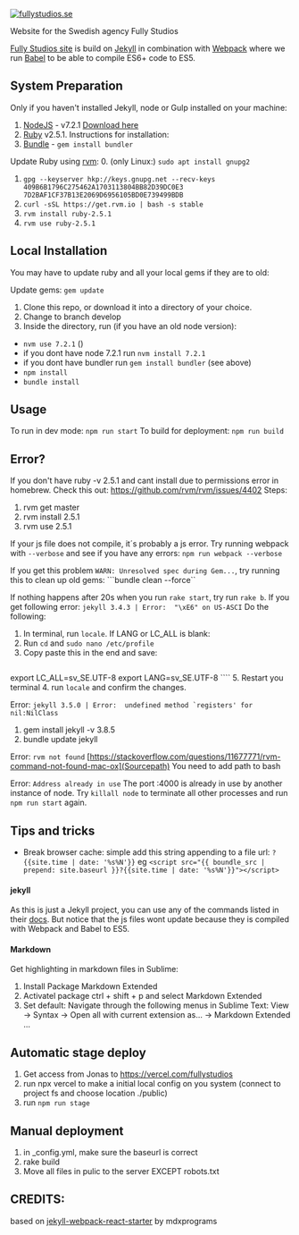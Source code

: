 [![fullystudios.se](https://fullystudios.se/mailsignatur/fully-studios.gif)](https://fullystudios.se)

Website for the Swedish agency Fully Studios

[Fully Studios site](https://fullystudios.se) is build on [Jekyll](https://jekyllrb.com/) in combination with [Webpack](https://webpack.js.org/) where we run [Babel](https://babeljs.io/) to be able to compile ES6+ code to ES5.


## System Preparation
Only if you haven't installed Jekyll, node or Gulp installed on your machine:

1. [NodeJS](http://nodejs.org) - v7.2.1 [Download here](https://nodejs.org/en/download/)
2. [Ruby](https://www.ruby-lang.org/) v2.5.1. Instructions for installation:
3. [Bundle](http://bundler.io/) -  `gem install bundler`

Update Ruby using [rvm](https://rvm.io/):
0. (only Linux:) ```sudo apt install gnupg2```
1. ```gpg --keyserver hkp://keys.gnupg.net --recv-keys 409B6B1796C275462A1703113804BB82D39DC0E3 7D2BAF1CF37B13E2069D6956105BD0E739499BDB```
2. ```curl -sSL https://get.rvm.io | bash -s stable```
3. ```rvm install ruby-2.5.1```
4. ```rvm use ruby-2.5.1```


## Local Installation
You may have to update ruby and all your local gems if they are to old:

Update gems:
```gem update```

1. Clone this repo, or download it into a directory of your choice.
2. Change to branch develop
3. Inside the directory, run (if you have an old node version):
- `nvm use 7.2.1` ()
- if you dont have node 7.2.1 run `nvm install 7.2.1`
- if you dont have bundler run `gem install bundler` (see above)
- `npm install`
- `bundle install`


## Usage
To run in dev mode: `npm run start`
To build for deployment: `npm run build`


## Error?

If you don't have ruby -v 2.5.1 and cant install due to permissions error in homebrew. Check this out:
https://github.com/rvm/rvm/issues/4402
Steps:
1. rvm get master
2. rvm install 2.5.1
3. rvm use 2.5.1

If your js file does not compile, it´s probably a js error. Try running webpack with `--verbose` and see if you have any errors:
```npm run webpack --verbose```

If you get this problem `WARN: Unresolved spec during Gem...`, try running this to clean up old gems:
```bundle clean --force``

If nothing happens after 20s when you run `rake start`, try run `rake b`. If you get following error:
```jekyll 3.4.3 | Error:  "\xE6" on US-ASCI```
Do the following:

1. In terminal, run `locale`. If LANG or LC_ALL is blank:
2. Run `cd` and `sudo nano /etc/profile`
3. Copy paste this in the end and save:
    ```
export LC_ALL=sv_SE.UTF-8
export LANG=sv_SE.UTF-8
    ````
5. Restart you terminal
4. run `locale` and confirm the changes.

Error: ```jekyll 3.5.0 | Error:  undefined method `registers' for nil:NilClass```
1. gem install jekyll -v 3.8.5
2. bundle update jekyll

Error: `rvm not found`
[https://stackoverflow.com/questions/11677771/rvm-command-not-found-mac-ox](Sourcepath)
You need to add path to bash

Error: `Address already in use`
The port :4000 is already in use by another instance of node. Try `killall node` to terminate all other processes and run `npm run start` again.

## Tips and tricks
* Break browser cache: simple add this string appending to a file url: `?{{site.time | date: '%s%N'}}` eg `<script src="{{ boundle_src | prepend: site.baseurl }}?{{site.time | date: '%s%N'}}"></script>`

#### jekyll

As this is just a Jekyll project, you can use any of the commands listed in their [docs](http://jekyllrb.com/docs/usage/). But notice that the js files wont update because they is compiled with Webpack and Babel to ES5.

#### Markdown
Get highlighting in markdown files in Sublime:
1. Install Package Markdown Extended
2. Activatel package ctrl + shift + p and select Markdown Extended
3. Set default: Navigate through the following menus in Sublime Text: View -> Syntax -> Open all with current extension as... -> Markdown Extended
...

## Automatic stage deploy
1. Get access from Jonas to https://vercel.com/fullystudios
2. run npx vercel to make a initial local config on you system (connect to project fs and choose location ./public)
3. run `npm run stage`

## Manual deployment
1. in _config.yml, make sure the baseurl is correct
2. rake build
3. Move all files in pulic to the server EXCEPT robots.txt




## CREDITS:

based on [jekyll-webpack-react-starter](https://github.com/mdxprograms/jekyll-webpack-react) by mdxprograms
